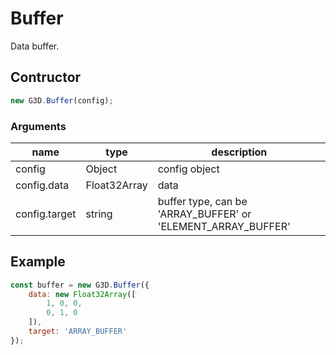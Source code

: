# Buffer

Data buffer.

## Contructor

```javascript
new G3D.Buffer(config);
```

### Arguments

| name          | type         | description                                                  |
| ------------- | ------------ | ------------------------------------------------------------ |
| config        | Object       | config object                                                |
| config.data   | Float32Array | data                                                         |
| config.target | string       | buffer type, can be 'ARRAY_BUFFER' or 'ELEMENT_ARRAY_BUFFER' |

## Example

```javascript
const buffer = new G3D.Buffer({
    data: new Float32Array([
        1, 0, 0, 
        0, 1, 0
    ]),
    target: 'ARRAY_BUFFER'
});
```

